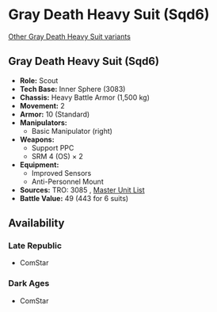 # Gray Death Heavy Suit (Sqd6) 

[Other Gray Death Heavy Suit variants](../gray_death_heavy_suit.md) 

## Gray Death Heavy Suit (Sqd6) 

- **Role:** Scout 
- **Tech Base:** Inner Sphere (3083) 
- **Chassis:** Heavy Battle Armor (1,500 kg) 
- **Movement:** 2 
- **Armor:** 10 (Standard) 
- **Manipulators:** 
  - Basic Manipulator (right) 
- **Weapons:** 
  - Support PPC 
  - SRM 4 (OS) × 2 
- **Equipment:** 
  - Improved Sensors 
  - Anti-Personnel Mount 
- **Sources:** TRO: 3085 , [Master Unit List](http://masterunitlist.info/Unit/Details/8887) 
- **Battle Value:** 49 (443 for 6 suits) 

## Availability 

### Late Republic 

- ComStar 

### Dark Ages 

- ComStar 


